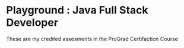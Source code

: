 # Playground : Java Full Stack Developer
These are my credited assesments in the ProGrad Certifaction Course
